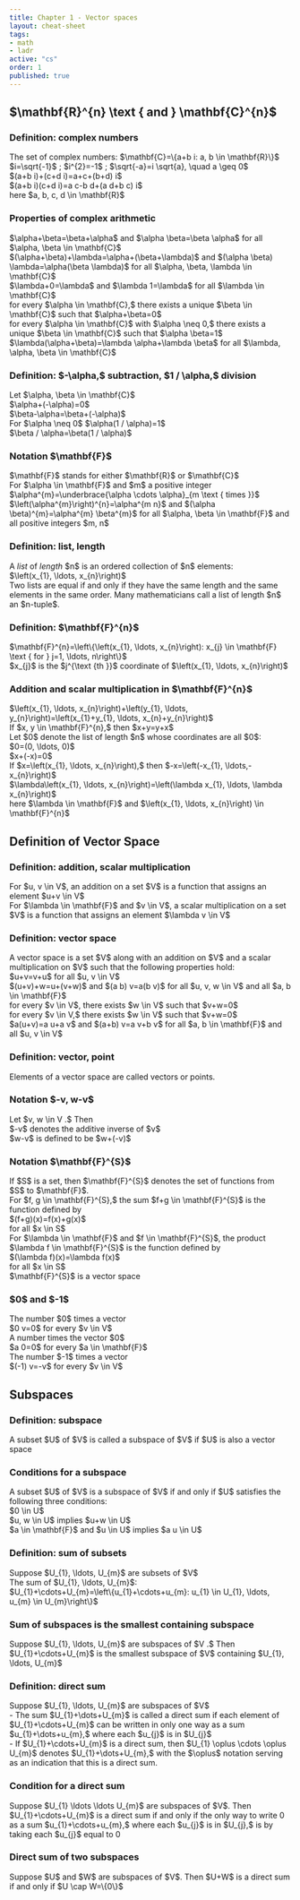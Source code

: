 ```yaml
---
title: Chapter 1 - Vector spaces
layout: cheat-sheet
tags:
- math
- ladr
active: "cs"
order: 1
published: true
---
```

<h2>$\mathbf{R}^{n} \text { and } \mathbf{C}^{n}$</h2>
<div class="grid" >
   <div class="card">
      <div class="card__header">
         <h3>Definition: complex numbers</h3>
      </div>
      <div class="card__body">
         The set of complex numbers: $\mathbf{C}=\{a+b i: a, b \in \mathbf{R}\}$<br>
         $i=\sqrt{-1}$ ; $i^{2}=-1$ ; $\sqrt{-a}=i \sqrt{a}, \quad a \geq 0$ <br>
         $(a+b i)+(c+d i)=a+c+(b+d) i$ <br>
         $(a+b i)(c+d i)=a c-b d+(a d+b c) i$ <br>
         here $a, b, c, d \in \mathbf{R}$
      </div>
   </div>
   <div class="card">
      <div class="card__header">
         <h3>Properties of complex arithmetic</h3>
      </div>
      <div class="card__body">
         <p>
            $\alpha+\beta=\beta+\alpha$ and $\alpha \beta=\beta \alpha$ for all $\alpha, \beta \in \mathbf{C}$<br>
            $(\alpha+\beta)+\lambda=\alpha+(\beta+\lambda)$ and $(\alpha \beta) \lambda=\alpha(\beta \lambda)$ for all $\alpha, \beta, \lambda \in \mathbf{C}$<br>
            $\lambda+0=\lambda$ and $\lambda 1=\lambda$ for all $\lambda \in \mathbf{C}$<br>
            for every $\alpha \in \mathbf{C},$ there exists a unique $\beta \in \mathbf{C}$ such that $\alpha+\beta=0$<br>
            for every $\alpha \in \mathbf{C}$ with $\alpha \neq 0,$ there exists a unique $\beta \in \mathbf{C}$ such that $\alpha \beta=1$<br>
            $\lambda(\alpha+\beta)=\lambda \alpha+\lambda \beta$ for all $\lambda, \alpha, \beta \in \mathbf{C}$
         </p>
      </div>
   </div>
   <div class="card">
      <div class="card__header">
         <h3>Definition: $-\alpha,$ subtraction, $1 / \alpha,$ division</h3>
      </div>
      <div class="card__body">
         <p>
            Let $\alpha, \beta \in \mathbf{C}$<br>
            $\alpha+(-\alpha)=0$<br>
            $\beta-\alpha=\beta+(-\alpha)$<br>
            For $\alpha \neq 0$  $\alpha(1 / \alpha)=1$<br>
            $\beta / \alpha=\beta(1 / \alpha)$<br>
         </p>
      </div>
   </div>
   <div class="card">
      <div class="card__header">
         <h3>Notation $\mathbf{F}$</h3>
      </div>
      <div class="card__body">
         <p>
            $\mathbf{F}$ stands for either $\mathbf{R}$ or $\mathbf{C}$<br>
            For $\alpha \in \mathbf{F}$ and $m$ a positive integer<br>
            $\alpha^{m}=\underbrace{\alpha \cdots \alpha}_{m \text { times }}$<br>
            $\left(\alpha^{m}\right)^{n}=\alpha^{m n}$ and $(\alpha \beta)^{m}=\alpha^{m} \beta^{m}$ for all $\alpha, \beta \in \mathbf{F}$ and all positive integers $m, n$
         </p>
      </div>
   </div>
   <div class="card">
      <div class="card__header">
         <h3>Definition: list, length</h3>
      </div>
      <div class="card__body">
         <p>
            A <i>list</i> of <i>length</i> $n$ is an ordered collection of $n$ elements: <br>
            $\left(x_{1}, \ldots, x_{n}\right)$<br>
            Two lists are equal if and only if they have the same length and the same elements in the same order.
            Many mathematicians call a list of length $n$ an $n-tuple$.
         </p>
      </div>
   </div>
   <div class="card">
      <div class="card__header">
         <h3>Definition: $\mathbf{F}^{n}$</h3>
      </div>
      <div class="card__body">
         <p>
            $\mathbf{F}^{n}=\left\{\left(x_{1}, \ldots, x_{n}\right): x_{j} \in \mathbf{F} \text { for } j=1, \ldots, n\right\}$<br>
            $x_{j}$ is the $j^{\text {th }}$ coordinate of $\left(x_{1}, \ldots, x_{n}\right)$<br>
         </p>
      </div>
   </div>
   <div class="card">
      <div class="card__header">
         <h3>Addition and scalar multiplication in $\mathbf{F}^{n}$</h3>
      </div>
      <div class="card__body">
         <p>
            $\left(x_{1}, \ldots, x_{n}\right)+\left(y_{1}, \ldots, y_{n}\right)=\left(x_{1}+y_{1}, \ldots, x_{n}+y_{n}\right)$<br>
            If $x, y \in \mathbf{F}^{n},$ then $x+y=y+x$<br>
            Let $0$ denote the list of length $n$ whose coordinates are all $0$:<br>
            $0=(0, \ldots, 0)$<br>
            $x+(-x)=0$<br>
            If $x=\left(x_{1}, \ldots, x_{n}\right),$ then $-x=\left(-x_{1}, \ldots,-x_{n}\right)$<br>
            $\lambda\left(x_{1}, \ldots, x_{n}\right)=\left(\lambda x_{1}, \ldots, \lambda x_{n}\right)$<br>
            here $\lambda \in \mathbf{F}$ and $\left(x_{1}, \ldots, x_{n}\right) \in \mathbf{F}^{n}$
         </p>
      </div>
   </div>
</div>
<h2>Definition of Vector Space</h2>
<div class="grid" >
   <div class="card">
      <div class="card__header">
         <h3>Definition: addition, scalar multiplication</h3>
      </div>
      <div class="card__body">
         <p>
            For $u, v \in V$, an addition on a set $V$ is a function that assigns an element $u+v \in V$<br>
            For $\lambda \in \mathbf{F}$ and $v \in V$, a scalar multiplication on a set $V$ is a function that assigns an element $\lambda v \in V$
         </p>
      </div>
   </div>
   <div class="card">
      <div class="card__header">
         <h3>Definition: vector space</h3>
      </div>
      <div class="card__body">
         <p>
            A vector space is a set $V$ along with an addition on $V$ and a scalar multiplication on $V$ such that the following properties hold:<br>
            $u+v=v+u$ for all $u, v \in V$<br>
            $(u+v)+w=u+(v+w)$ and $(a b) v=a(b v)$ for all $u, v, w \in V$
            and all $a, b \in \mathbf{F}$<br>
            for every $v \in V$, there exists $w \in V$ such that $v+w=0$<br>
            for every $v \in V,$ there exists $w \in V$ such that $v+w=0$<br>
            $a(u+v)=a u+a v$ and $(a+b) v=a v+b v$ for all $a, b \in \mathbf{F}$ and all $u, v \in V$
         </p>
      </div>
   </div>
   <div class="card">
      <div class="card__header">
         <h3>Definition: vector, point</h3>
      </div>
      <div class="card__body">
         <p>
            Elements of a vector space are called vectors or points.
         </p>
      </div>
   </div>
   <div class="card">
      <div class="card__header">
         <h3>Notation $-v, w-v$</h3>
      </div>
      <div class="card__body">
         <p>
            Let $v, w \in V .$ Then<br>
            $-v$ denotes the additive inverse of $v$ <br>
            $w-v$ is defined to be $w+(-v)$
         </p>
      </div>
   </div>
   <div class="card">
      <div class="card__header">
         <h3>Notation $\mathbf{F}^{S}$</h3>
      </div>
      <div class="card__body">
         <p>
            If $S$ is a set, then $\mathbf{F}^{S}$ denotes the set of functions from $S$ to $\mathbf{F}$. <br>
            For $f, g \in \mathbf{F}^{S},$ the sum $f+g \in \mathbf{F}^{S}$ is the function defined by<br>
            $(f+g)(x)=f(x)+g(x)$<br>
            for all $x \in S$<br>
            For $\lambda \in \mathbf{F}$ and $f \in \mathbf{F}^{S}$, the product $\lambda f \in \mathbf{F}^{S}$ is the function defined by<br>
            $(\lambda f)(x)=\lambda f(x)$<br>
            for all $x \in S$<br>
            $\mathbf{F}^{S}$ is a vector space
         </p>
      </div>
   </div>
   <div class="card">
      <div class="card__header">
         <h3>$0$ and $-1$</h3>
      </div>
      <div class="card__body">
         <p>
            The number $0$ times a vector<br>
            $0 v=0$ for every $v \in V$<br>
            A number times the vector $0$<br>
            $a 0=0$ for every $a \in \mathbf{F}$<br>
            The number $-1$ times a vector<br>
            $(-1) v=-v$ for every $v \in V$
         </p>
      </div>
   </div>
</div>
<h2>Subspaces</h2>
<div class="grid" >
   <div class="card">
      <div class="card__header">
         <h3>Definition: subspace</h3>
      </div>
      <div class="card__body">
         <p>
            A subset $U$ of $V$ is called a subspace of $V$ if $U$ is also a vector space
         </p>
      </div>
   </div>
   <div class="card">
      <div class="card__header">
         <h3>Conditions for a subspace</h3>
      </div>
      <div class="card__body">
         <p>
            A subset $U$ of $V$ is a subspace of $V$ if and only if $U$ satisfies the following three conditions:<br>
            $0 \in U$<br>
            $u, w \in U$ implies $u+w \in U$<br>
            $a \in \mathbf{F}$ and $u \in U$ implies $a u \in U$
         </p>
      </div>
   </div>
   <div class="card">
      <div class="card__header">
         <h3>Definition: sum of subsets</h3>
      </div>
      <div class="card__body">
         <p>
            Suppose $U_{1}, \ldots, U_{m}$ are subsets of $V$<br>
            The sum of $U_{1}, \ldots, U_{m}$:<br>
            $U_{1}+\cdots+U_{m}=\left\{u_{1}+\cdots+u_{m}: u_{1} \in U_{1}, \ldots, u_{m} \in U_{m}\right\}$
         </p>
      </div>
   </div>
   <div class="card">
      <div class="card__header">
         <h3>Sum of subspaces is the smallest containing subspace</h3>
      </div>
      <div class="card__body">
         <p>
            Suppose $U_{1}, \ldots, U_{m}$ are subspaces of $V .$ Then $U_{1}+\cdots+U_{m}$ is the smallest subspace of $V$ containing $U_{1}, \ldots, U_{m}$
         </p>
      </div>
   </div>
   <div class="card">
      <div class="card__header">
         <h3>Definition: direct sum</h3>
      </div>
      <div class="card__body">
         <p>
            Suppose $U_{1}, \ldots, U_{m}$ are subspaces of $V$<br>
            - The sum $U_{1}+\dots+U_{m}$ is called a direct sum if each element of $U_{1}+\cdots+U_{m}$ can be written in only one way as a sum $u_{1}+\dots+u_{m},$ where each $u_{j}$ is in $U_{j}$<br>
            - If $U_{1}+\cdots+U_{m}$ is a direct sum, then $U_{1} \oplus \cdots \oplus U_{m}$ denotes $U_{1}+\dots+U_{m},$ with the $\oplus$ notation serving as an indication that this is a direct sum.
         </p>
      </div>
   </div>
   <div class="card">
      <div class="card__header">
         <h3>Condition for a direct sum</h3>
      </div>
      <div class="card__body">
         <p>
            Suppose $U_{1} \ldots \ldots U_{m}$ are subspaces of $V$. Then $U_{1}+\cdots+U_{m}$ is a direct sum if and only if the only way to write 0 as a sum $u_{1}+\cdots+u_{m},$ where each $u_{j}$ is in $U_{j},$ is by taking each $u_{j}$ equal to 0
         </p>
      </div>
   </div>
   <div class="card">
      <div class="card__header">
         <h3>Direct sum of two subspaces</h3>
      </div>
      <div class="card__body">
         <p>
            Suppose $U$ and $W$ are subspaces of $V$. Then $U+W$ is a direct sum if and only if $U \cap W=\{0\}$
         </p>
      </div>
   </div>
</div>
